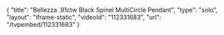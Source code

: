 {
    "title": "Bellezza .91ctw Black Spinel  MultiCircle Pendant",
    "type": "solo",
    "layout": "iframe-static",
    "videoId": "112331683",
    "url": "\/tvpembed\/112331683"
}